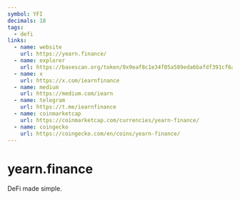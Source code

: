 ```yaml
---
symbol: YFI
decimals: 18
tags:
  - defi
links:
  - name: website
    url: https://yearn.finance/
  - name: explorer
    url: https://basescan.org/token/0x9eaf8c1e34f05a589eda6bafdf391cf6ad3cb239
  - name: x
    url: https://x.com/iearnfinance
  - name: medium
    url: https://medium.com/iearn
  - name: telegram
    url: https://t.me/iearnfinance
  - name: coinmarketcap
    url: https://coinmarketcap.com/currencies/yearn-finance/
  - name: coingecko
    url: https://coingecko.com/en/coins/yearn-finance/
---
```


# yearn.finance

DeFi made simple.
